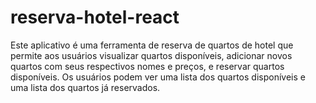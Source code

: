 # reserva-hotel-react
Este aplicativo é uma ferramenta de reserva de quartos de hotel que permite aos usuários visualizar quartos disponíveis, adicionar novos quartos com seus respectivos nomes e preços, e reservar quartos disponíveis. Os usuários podem ver uma lista dos quartos disponíveis e uma lista dos quartos já reservados.
